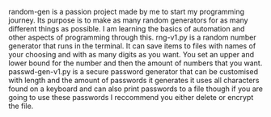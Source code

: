 random-gen is a passion project made by me to start my programming journey. Its purpose is to make as many random generators for as many different things as possible. I am learning the basics of automation and other aspects of programming through this.
rng-v1.py is a random number generator that runs in the terminal. It can save items to files with names of your choosing and with as many digits as you want.  You set an upper and lower bound for the number and then the amount of numbers that you want.
passwd-gen-v1.py is a secure password generator that can be customised with length and the amount of passwords it generates it uses all characters found on a keyboard and can also print passwords to a file though if you are going to use these passwords I reccommend you either delete or encrypt the file.
